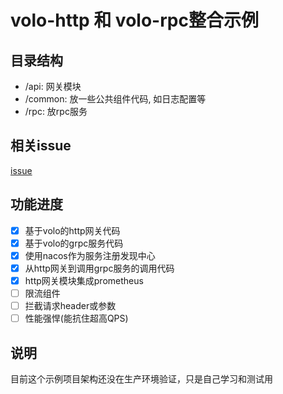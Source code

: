 # volo-http 和 volo-rpc整合示例
## 目录结构
* /api: 网关模块
* /common: 放一些公共组件代码, 如日志配置等
* /rpc: 放rpc服务

## 相关issue
[issue](https://github.com/cloudwego/volo/issues/550)

## 功能进度
- [x] 基于volo的http网关代码  
- [x] 基于volo的grpc服务代码
- [x] 使用nacos作为服务注册发现中心
- [x] 从http网关到调用grpc服务的调用代码
- [x] http网关模块集成prometheus
- [ ] 限流组件
- [ ] 拦截请求header或参数
- [ ] 性能强悍(能抗住超高QPS)

## 说明
目前这个示例项目架构还没在生产环境验证，只是自己学习和测试用